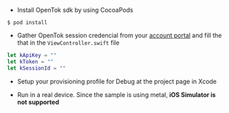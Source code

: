 

* Install OpenTok sdk by using CocoaPods

`$ pod install`

* Gather OpenTok session credencial from your [account portal](https://tokbox.com/account) and fill the that in the `ViewController.swift` file

```swift
let kApiKey = ""
let kToken = ""
let kSessionId = ""
```

* Setup your provisioning profile for Debug at the project page in Xcode

* Run in a real device. Since the sample is using metal, **iOS Simulator is not supported**
